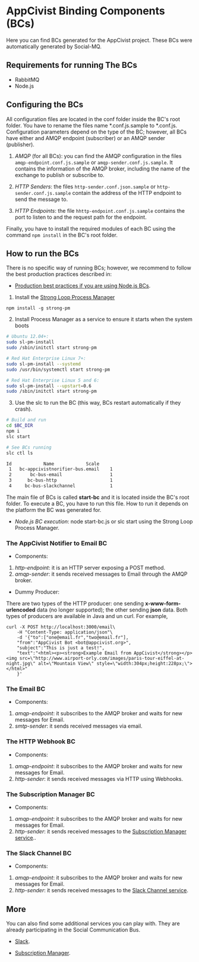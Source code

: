 
# AppCivist Binding Components (BCs)

Here you can find BCs generated for the AppCivist project. These BCs were automatically generated by Social-MQ.


## Requirements for running The BCs

- RabbitMQ
- Node.js

## Configuring the BCs

All configuration files are located in the conf folder inside the BC's root folder. You have to rename the files name \*.conf.js.sample to \*.conf.js.
Configuration parameters depend on the type of the BC; however, all BCs have either and AMQP endpoint (subscriber) or an AMQP sender (publisher).

1) *AMQP* (for all BCs): you can find the AMQP configuration in the files `amqp-endpoint.conf.js.sample` or `amqp-sender.conf.js.sample`. It contains the information of the AMQP broker, including the name of the exchange to publish or subscribe to.

2) *HTTP Senders*: the files `http-sender.conf.json.sample` or `http-sender.conf.js.sample` contain the address of the HTTP endpoint to send the message to.

2) *HTTP Endpoints*: the file `hhttp-endpoint.conf.js.sample` contains the port to listen to and the request path for the endpoint.


Finally, you have to install the required modules of each BC using the command `npm install` in the BC's root folder.

## How to run the BCs

There is no specific way of running BCs; however, we recommend to follow the best production practices described in:

- [Production best practices if you are using Node.js BCs](https://expressjs.com/en/advanced/best-practice-performance.html).

1. Install the [Strong Loop Process Manager](http://strong-pm.io/prod/)
```
npm install -g strong-pm
```

2. Install Process Manager as a service to ensure it starts when the system boots
```bash
# Ubuntu 12.04+:
sudo sl-pm-install
sudo /sbin/initctl start strong-pm 

# Red Hat Enterprise Linux 7+:
sudo sl-pm-install --systemd
sudo /usr/bin/systemctl start strong-pm 

# Red Hat Enterprise Linux 5 and 6:
sudo sl-pm-install --upstart=0.6
sudo /sbin/initctl start strong-pm
```

3. Use the slc to run the BC (this way, BCs restart automatically if they crash).

```bash
# Build and run
cd $BC_DIR
npm i
slc start

# See BCs running
slc ctl ls

Id            Name            Scale
 1   bc-appcivistnorifier-bus.email    1
 2       bc-bus-email                  1
 3      bc-bus-http                    1
 4     bc-bus-slackchannel             1
  ```

  The main file of BCs is called **start-bc** and it is located inside the BC's root folder. To execute a BC, you have to run this file. How to run it depends on the platform the BC was generated for.

  - *Node.js BC execution*: node start-bc.js or slc start using the Strong Loop Process Manager.


### The AppCivist Notifier to Email BC

- Components:

1) *http-endpoint*: it is an HTTP server exposing a POST method.
2) *amqp-sender*: it sends received messages to Email through the AMQP broker.

- Dummy Producer:

There are two types of the HTTP producer: one sending **x-www-form-urlencoded** data (no longer supported); the other sending **json** data. Both types of producers are available in Java and un curl. For example,

```
curl -X POST http://localhost:3000/email\
    -H "Content-Type: application/json"\
    -d '{"to":["one@email.fr","two@email.fr"],
    "from":"AppCivist Bot <bot@appcivist.org>",
    "subject":"This is just a test!",
    "text":"<html><p><strong>Example Email from AppCivist</strong></p> <img src=\"http://www.airport-orly.com/images/paris-tour-eiffel-at-night.jpg\" alt=\"Mountain View\" style=\"width:304px;height:228px;\"></html>"
    }'
```
### The Email BC

- Components:

1) *amqp-endpoint*: it subscribes to the AMQP broker and waits for new messages for Email.
2) *smtp-sender*: it sends received messages via email.

### The HTTP Webhook BC

- Components:

1) *amqp-endpoint*: it subscribes to the AMQP broker and waits for new messages for Email.
2) *http-sender*: it sends received messages via HTTP using Webhooks.


### The Subscription Manager BC

- Components:

1) *amqp-endpoint*: it subscribes to the AMQP broker and waits for new messages for Email.
2) *http-sender*: it sends received messages to the [Subscription Manager service](https://github.com/rafaelangarita/email-notification-service)..

### The Slack Channel BC

- Components:

1) *amqp-endpoint*: it subscribes to the AMQP broker and waits for new messages for Email.
2) *http-sender*: it sends received messages to the [Slack Channel service](https://github.com/rafaelangarita/slack-sender).




## More


 You can also find some additional services you can play with. They are already participating in the Social Communication Bus.

- [Slack](https://github.com/rafaelangarita/slack-sender).


- [Subscription Manager](https://github.com/rafaelangarita/email-notification-service).
